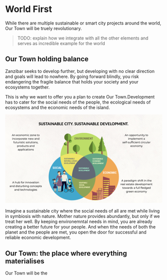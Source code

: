 # World First

While there are multiple sustainable or smart city projects around the world, Our Town will be truely revolutionary. 

> TODO:  explain how we integrate with all the other elements and serves as incredible example for the world

## Our Town holding balance 

Zanzibar seeks to develop further, but developing with no clear direction and goals will lead to nowhere. By going forward blindly, you risk endangering the fragile balance that holds your society and your ecosystems together. 

This is why we want to offer you a plan to create Our Town.Development has to cater for the social needs of the people, the ecological needs of ecosystems and the economic needs of the island. 


![](img/sustainable_dev.png)  


Imagine a sustainable city where the social needs of all are met while living in symbiosis with nature. Mother nature provides abundantly, but only if we treat her well. By keeping environemntal needs in mind, you are already creating a better future for your people. And when tthe needs of both the planet and the people are met, you open the door for successful and reliable economic development.

## Our Town: the place where everything materialises

Our Town will be the 
